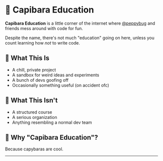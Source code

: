 
# 🧠 Capibara Education

**Capibara Education** is a little corner of the internet where [@peppybug](https://github.com/peppybug) and friends mess around with code for fun.

Despite the name, there's not much "education" going on here, unless you count learning how *not* to write code.

## 🐾 What This Is

* A chill, private project
* A sandbox for weird ideas and experiments
* A bunch of devs goofing off
* Occasionally something useful (on accident ofc)

## 🚫 What This Isn't

* A structured course
* A serious organization
* Anything resembling a normal dev team

## 🤷 Why "Capibara Education"?

Because capybaras are cool.

---
